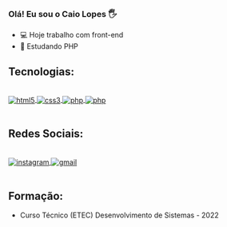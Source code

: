 ### Olá! Eu sou o Caio Lopes 🖐️ 

- 💻 Hoje trabalho com front-end
- 🌱 Estudando PHP

## Tecnologias:

<div style="display: inline_block"><br/>
    <a href="https://github.com/caioslopes">
    <img align="center" alt="html5" src="https://img.shields.io/badge/HTML5-E34F26?style=for-the-badge&logo=html5&logoColor=white">
    <img align="center" alt="css3" src="https://img.shields.io/badge/CSS3-1572B6?style=for-the-badge&logo=css3&logoColor=white">
    <img align="center" alt="php" src="https://img.shields.io/badge/JavaScript-F7DF1E?style=for-the-badge&logo=javascript&logoColor=black">
    <img align="center" alt="php" src="https://img.shields.io/badge/PHP-777BB4?style=for-the-badge&logo=php&logoColor=white">
    </a>
</div><br/>

## Redes Sociais:

<div style="display: inline_block"><br/>
    <a href="https://www.instagram.com/caio.s.lopes" target="_blank">
    <img align="center" alt="instagram" src="https://img.shields.io/badge/Instagram-E4405F?style=for-the-badge&logo=instagram&logoColor=white">
    </a>
    <a href="mailto:caiolopes.social@gmail.com" target="_blank">
    <img align="center" alt="gmail" src="https://img.shields.io/badge/Gmail-D14836?style=for-the-badge&logo=gmail&logoColor=white">
    </a>
</div><br/>

## Formação:

- Curso Técnico (ETEC)
Desenvolvimento de Sistemas - 2022

